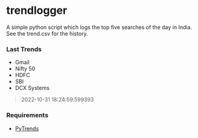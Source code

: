 # trendlogger
A simple python script which logs the top five searches of the day in India.<br>See the trend.csv for the history.<br>

<!-- Last Trends -->
### Last Trends
* Gmail
* Nifty 50
* HDFC
* SBI
* DCX Systems
> 2022-10-31 18:24:59.599393

<!-- Requirements -->
### Requirements
* [PyTrends](https://github.com/dreyco676/pytrends)
